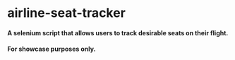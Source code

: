 # airline-seat-tracker 

#### A selenium script that allows users to track desirable seats on their flight.
#### For showcase purposes only.
